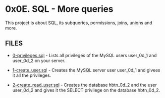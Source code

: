 # 0x0E. SQL - More queries

This project is about SQL, its subqueries, permissions, joins, unions and more.

## FILES

- [0-privileges.sql](./0-privileges.sql) - Lists all privileges of the MySQL users user_0d_1 and user_0d_2 on your server.

- [1-create_user.sql](./1-create_user.sql) - Creates the MySQL server user user_0d_1 and givees it all the privileges.

- [2-create_read_user.sql](./2-create_read_user.sql) - Creates the database hbtn_0d_2 and the user user_0d_2 and gives it the SELECT privilege on the database hbtn_0d_2.
